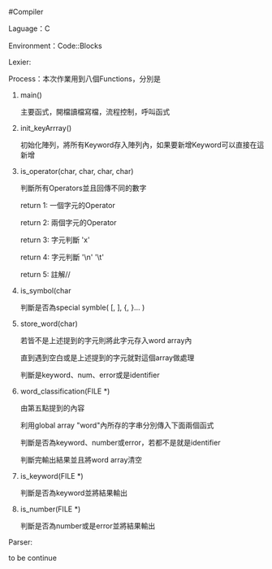 #Compiler

Laguage：C

Environment：Code::Blocks

Lexier:

Process：本次作業用到八個Functions，分別是


1. main()			

	主要函式，開檔讀檔寫檔，流程控制，呼叫函式

	
2. init_keyArrray()

	初始化陣列，將所有Keyword存入陣列內，如果要新增Keyword可以直接在這新增

	
3. is_operator(char, char, char, char)

	判斷所有Operators並且回傳不同的數字

	return 1: 一個字元的Operator

	return 2: 兩個字元的Operator

	return 3: 字元判斷 'x'

	return 4: 字元判斷 '\n' '\t'

	return 5: 註解//

	
4. is_symbol(char

	判斷是否為special symble( [, ], {, }... )


5. store_word(char)

	若皆不是上述提到的字元則將此字元存入word array內

	直到遇到空白或是上述提到的字元就對這個array做處理

	判斷是keyword、num、error或是identifier

	
6. word_classification(FILE *)

	由第五點提到的內容

	利用global array "word"內所存的字串分別傳入下面兩個函式

	判斷是否為keyword、number或error，若都不是就是identifier  

	判斷完輸出結果並且將word array清空


7. is_keyword(FILE *)

	判斷是否為keyword並將結果輸出


8. is_number(FILE *)

	判斷是否為number或是error並將結果輸出

Parser:

to be continue

